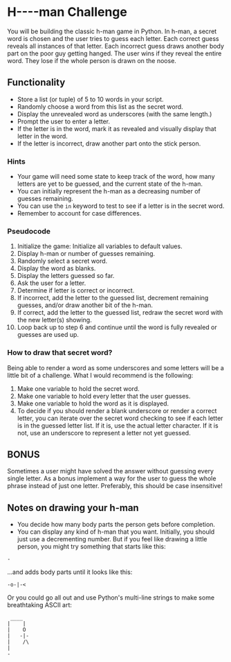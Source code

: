 # H----man Challenge 

You will be building the classic h-man game in Python. In h-man, a secret word is chosen and the user tries to guess each letter. Each correct guess reveals all instances of that letter. Each incorrect guess draws another body part on the poor guy getting hanged. The user wins if they reveal the entire word. They lose if the whole person is drawn on the noose.

## Functionality

* Store a list (or tuple) of 5 to 10 words in your script.
* Randomly choose a word from this list as the secret word.
* Display the unrevealed word as underscores (with the same length.)
* Prompt the user to enter a letter.
* If the letter is in the word, mark it as revealed and visually display that letter in the word.
* If the letter is incorrect, draw another part onto the stick person.

### Hints

* Your game will need some state to keep track of the word, how many letters are yet to be guessed, and the current state of the h-man.
* You can initially represent the h-man as a decreasing number of guesses remaining.
* You can use the `in` keyword to test to see if a letter is in the secret word.
* Remember to account for case differences.

### Pseudocode

1. Initialize the game: Initialize all variables to default values.
2. Display h-man or number of guesses remaining.
3. Randomly select a secret word.
4. Display the word as blanks.
5. Display the letters guessed so far.
6. Ask the user for a letter.
7. Determine if letter is correct or incorrect.
8. If incorrect, add the letter to the guessed list, decrement remaining guesses, and/or draw another bit of the h-man.
9. If correct, add the letter to the guessed list, redraw the secret word with the new letter(s) showing.
10. Loop back up to step 6 and continue until the word is fully revealed or guesses are used up.

### How to draw that secret word?

Being able to render a word as some underscores and some letters will be a little bit of a challenge. What I would recommend is the following:

1. Make one variable to hold the secret word.
2. Make one variable to hold every letter that the user guesses.
3. Make one variable to hold the word as it is displayed.
4. To decide if you should render a blank underscore or render a correct letter, you can iterate over the secret word checking to see if each letter is in the guessed letter list. If it is, use the actual letter character. If it is not, use an underscore to represent a letter not yet guessed.

## BONUS

Sometimes a user might have solved the answer without guessing every single letter. As a bonus implement a way for the user to guess the whole phrase instead of just one letter. Preferably, this should be case insensitive!


## Notes on drawing your h-man

* You decide how many body parts the person gets before completion.
* You can display any kind of h-man that you want. Initially, you should just use a decrementing number. But if you feel like drawing a little person, you might try something that starts like this:

```
-
```

...and adds body parts until it looks like this:
```
-o-|-<
```

Or you could go all out and use Python's multi-line strings to make some breathtaking ASCII art:

```
 ____
|    |
|    O
|   -|-
|    /\
|
-
```
